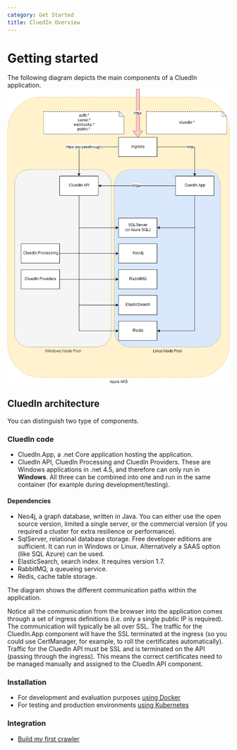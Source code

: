 ```yaml
---
category: Get Started
title: CluedIn Overview
---
```


# Getting started

The following diagram depicts the main components of a CluedIn application. ![Diagram](cluedin-diagram.png)

## CluedIn architecture

You can distinguish two type of components.

### CluedIn code

- CluedIn.App, a .net Core application hosting the application.
- CluedIn API, CluedIn Processing and CluedIn Providers. These are Windows applications in .net 4.5, and therefore can only run in **Windows**. All three can be combined into one and run in the same container (for example during development/testing).

#### Dependencies

- Neo4j, a graph database, written in Java. You can either use the open source version, limited a single server, or the commercial version (if you required a cluster for extra resilience or performance).
- SqlServer, relational database storage. Free developer editions are sufficient. It can run in Windows or Linux. Alternatively a SAAS option (like SQL Azure) can be used.
- ElasticSearch, search index. It requires version 1.7.
- RabbitMQ, a queueing service.
- Redis, cache table storage.

The diagram shows the different communication paths within the application.

Notice all the communication from the browser into the application comes through a set of ingress definitions (i.e. only a single public IP is required). The communication will typically be all over SSL. The traffic for the CluedIn.App component will have the SSL terminated at the ingress (so you could use CertManager, for example, to roll the certificates automatically). Traffic for the CluedIn API must be SSL and is terminated on the API (passing through the ingress). This means the correct certificates need to be managed manually and assigned to the CluedIn API component.

### Installation

- For development and evaluation purposes [using Docker](/docs/0-gettingStarted/docker-local.html)
- For testing and production environments [using Kubernetes](/docs/0-gettingStarted/kubernetes.html)

### Integration

- [Build my first crawler](/docs/1-integration/index.html)
